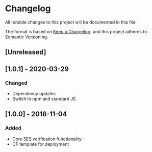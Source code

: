# Changelog
All notable changes to this project will be documented in this file.

The format is based on [Keep a Changelog](https://keepachangelog.com/en/1.0.0/),
and this project adheres to [Semantic Versioning](https://semver.org/spec/v2.0.0.html).

## [Unreleased]

## [1.0.1] - 2020-03-29
### Changed
- Dependency updates
- Switch to npm and standard JS

## [1.0.0] - 2018-11-04
### Added
- Core SES verification functionality
- CF template for deployment